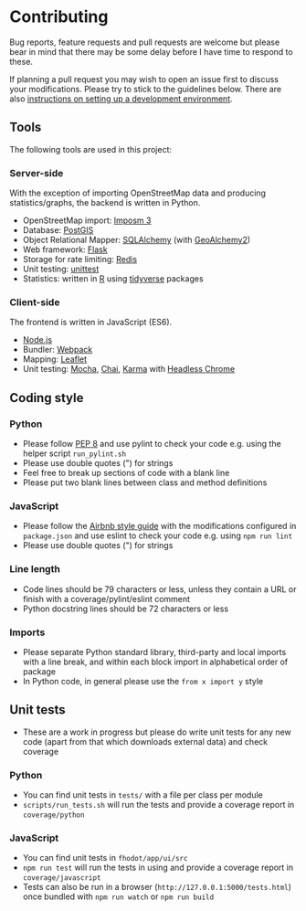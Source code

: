 # Contributing

Bug reports, feature requests and pull requests are welcome but please bear in mind that there may be some delay before I have time to respond to these.

If planning a pull request you may wish to open an issue first to discuss your modifications. Please try to stick to the guidelines below. There are also [instructions on setting up a development environment](INSTALL.md).


## Tools

The following tools are used in this project:

### Server-side

With the exception of importing OpenStreetMap data and producing statistics/graphs, the backend is written in Python.

* OpenStreetMap import: [Imposm 3](https://imposm.org)
* Database: [PostGIS](https://postgis.net)
* Object Relational Mapper: [SQLAlchemy](https://docs.sqlalchemy.org/) (with [GeoAlchemy2](https://geoalchemy-2.readthedocs.io/))
* Web framework: [Flask](https://flask.palletsprojects.com/)
* Storage for rate limiting: [Redis](https://redis.io/)
* Unit testing: [unittest](https://docs.python.org/3/library/unittest.html)
* Statistics: written in [R](https://www.r-project.org) using [tidyverse](https://www.tidyverse.org/) packages

### Client-side

The frontend is written in JavaScript (ES6).

* [Node.js](https://nodejs.org/)
* Bundler: [Webpack](https://webpack.js.org/)
* Mapping: [Leaflet](https://leafletjs.com/)
* Unit testing: [Mocha](https://mochajs.org), [Chai](https://www.chaijs.com), [Karma](http://karma-runner.github.io) with [Headless Chrome](https://developers.google.com/web/updates/2017/04/headless-chrome)


## Coding style

### Python

* Please follow [PEP 8](https://www.python.org/dev/peps/pep-0008/) and use pylint to check your code e.g. using the helper script `run_pylint.sh`
* Please use double quotes (") for strings
* Feel free to break up sections of code with a blank line
* Please put two blank lines between class and method definitions

### JavaScript

* Please follow the [Airbnb style guide](https://github.com/airbnb/javascript) with the modifications configured in `package.json` and use eslint to check your code e.g. using `npm run lint`
* Please use double quotes (") for strings

### Line length

* Code lines should be 79 characters or less, unless they contain a URL or finish with a coverage/pylint/eslint comment
* Python docstring lines should be 72 characters or less

### Imports

* Please separate Python standard library, third-party and local imports with a line break, and within each block import in alphabetical order of package
* In Python code, in general please use the `from x import y` style


## Unit tests

* These are a work in progress but please do write unit tests for any new code (apart from that which downloads external data) and check coverage

### Python

* You can find unit tests in `tests/` with a file per class per module
* `scripts/run_tests.sh` will run the tests and provide a coverage report in `coverage/python`

### JavaScript

* You can find unit tests in `fhodot/app/ui/src`
* `npm run test` will run the tests in  using  and provide a coverage report in `coverage/javascript`
* Tests can also be run in a browser (`http://127.0.0.1:5000/tests.html`) once bundled with `npm run watch` or `npm run build`
